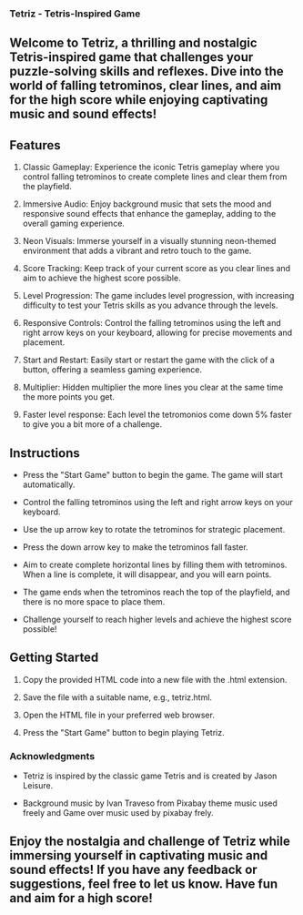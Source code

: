 ### Tetriz - Tetris-Inspired Game

## Welcome to Tetriz, a thrilling and nostalgic Tetris-inspired game that challenges your puzzle-solving skills and reflexes. Dive into the world of falling tetrominos, clear lines, and aim for the high score while enjoying captivating music and sound effects!

## Features

1. Classic Gameplay: Experience the iconic Tetris gameplay where you control falling tetrominos to create complete lines and clear them from the playfield.

2. Immersive Audio: Enjoy background music that sets the mood and responsive sound effects that enhance the gameplay, adding to the overall gaming experience.

3. Neon Visuals: Immerse yourself in a visually stunning neon-themed environment that adds a vibrant and retro touch to the game.

4. Score Tracking: Keep track of your current score as you clear lines and aim to achieve the highest score possible.

5. Level Progression: The game includes level progression, with increasing difficulty to test your Tetris skills as you advance through the levels.

6. Responsive Controls: Control the falling tetrominos using the left and right arrow keys on your keyboard, allowing for precise movements and placement.

7. Start and Restart: Easily start or restart the game with the click of a button, offering a seamless gaming experience.

8. Multiplier: Hidden multiplier the more lines you clear at the same time the more points you get.

9. Faster level response: Each level the tetromonios come down 5% faster to give you a bit more of a challenge.

## Instructions

- Press the "Start Game" button to begin the game. The game will start automatically.

- Control the falling tetrominos using the left and right arrow keys on your keyboard.

- Use the up arrow key to rotate the tetrominos for strategic placement.

- Press the down arrow key to make the tetrominos fall faster.

- Aim to create complete horizontal lines by filling them with tetrominos. When a line is complete, it will disappear, and you will earn points.

- The game ends when the tetrominos reach the top of the playfield, and there is no more space to place them.

- Challenge yourself to reach higher levels and achieve the highest score possible!

## Getting Started

1. Copy the provided HTML code into a new file with the .html extension.

2. Save the file with a suitable name, e.g., tetriz.html.

3. Open the HTML file in your preferred web browser.

4. Press the "Start Game" button to begin playing Tetriz.

### Acknowledgments

- Tetriz is inspired by the classic game Tetris and is created by Jason Leisure.

- Background music by Ivan Traveso from Pixabay theme music used freely
and Game over music used by pixabay frely.

## Enjoy the nostalgia and challenge of Tetriz while immersing yourself in captivating music and sound effects! If you have any feedback or suggestions, feel free to let us know. Have fun and aim for a high score!
